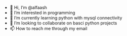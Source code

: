 - 👋 Hi, I’m @alfaash
- 👀 I’m interested in programming
- 🌱 I’m currently learning python with mysql connectivity
- 💞️ I’m looking to collaborate on basci python projects
- 📫 How to reach me through my email

<!---
alfaash/alfaash is a ✨ special ✨ repository because its `README.md` (this file) appears on your GitHub profile.
You can click the Preview link to take a look at your changes.
--->
